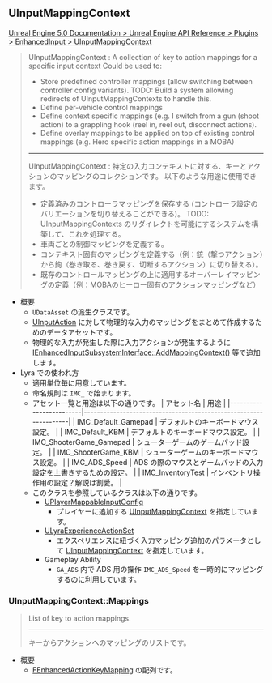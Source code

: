 ## UInputMappingContext

[Unreal Engine 5.0 Documentation > Unreal Engine API Reference > Plugins > EnhancedInput > UInputMappingContext](https://docs.unrealengine.com/5.0/en-US/API/Plugins/EnhancedInput/UInputMappingContext/)

> UInputMappingContext : A collection of key to action mappings for a specific input context
> Could be used to:
>	- Store predefined controller mappings (allow switching between controller config variants). TODO: Build a system allowing redirects of UInputMappingContexts to handle this.
>	- Define per-vehicle control mappings
>	- Define context specific mappings (e.g. I switch from a gun (shoot action) to a grappling hook (reel in, reel out, disconnect actions).
>	- Define overlay mappings to be applied on top of existing control mappings (e.g. Hero specific action mappings in a MOBA)
> 
> ----
> UInputMappingContext : 特定の入力コンテキストに対する、キーとアクションのマッピングのコレクションです。
> 以下のような用途に使用できます。
> 	- 定義済みのコントローラマッピングを保存する (コントローラ設定のバリエーションを切り替えることができる)。 TODO: UInputMappingContexts のリダイレクトを可能にするシステムを構築して、これを処理する。
> 	- 車両ごとの制御マッピングを定義する。
> 	- コンテキスト固有のマッピングを定義する（例：銃（撃つアクション）から鉤（巻き取る、巻き戻す、切断するアクション）に切り替える）。
> 	- 既存のコントロールマッピングの上に適用するオーバーレイマッピングの定義（例：MOBAのヒーロー固有のアクションマッピングなど）

* 概要
	* `UDataAsset` の派生クラスです。
	* [UInputAction] に対して物理的な入力のマッピングをまとめて作成するためのデータアセットです。
	* 物理的な入力が発生した際に入力アクションが発生するように [IEnhancedInputSubsystemInterface::AddMappingContext()] 等で追加します。
* Lyra での使われ方
	* 適用単位毎に用意しています。
	* 命名規則は `IMC_` で始まります。
	* アセット一覧と用途は以下の通りです。
		| アセット名              | 用途                                                             |
		|-------------------------|------------------------------------------------------------------|
		| IMC_Default_Gamepad     | デフォルトのキーボードマウス設定。                               |
		| IMC_Default_KBM         | デフォルトのキーボードマウス設定。                               |
		| IMC_ShooterGame_Gamepad | シューターゲームのゲームパッド設定。                             |
		| IMC_ShooterGame_KBM     | シューターゲームのキーボードマウス設定。                         |
		| IMC_ADS_Speed           | ADS の際のマウスとゲームパッドの入力設定を上書きするための設定。 |
		| IMC_InventoryTest       | インベントリ操作用の設定？解説は割愛。                           |
	* このクラスを参照しているクラスは以下の通りです。
		* [UPlayerMappableInputConfig]
			* プレイヤーに追加する [UInputMappingContext] を指定しています。
		* [ULyraExperienceActionSet]
			* エクスペリエンスに紐づく入力マッピング追加のパラメータとして [UInputMappingContext] を指定しています。
		* Gameplay Ability
			* `GA_ADS` 内で ADS 用の操作 `IMC_ADS_Speed` を一時的にマッピングするのに利用しています。

### UInputMappingContext::Mappings

> List of key to action mappings.
> 
> ----
> キーからアクションへのマッピングのリストです。

* 概要
	* [FEnhancedActionKeyMapping] の配列です。

<!--- ページ内のリンク --->

<!--- 自前の画像へのリンク --->

<!--- generated --->
[ULyraExperienceActionSet]: ../../Lyra/Experience/ULyraExperienceActionSet.md#ulyraexperienceactionset
[FEnhancedActionKeyMapping]: ../../UE/Input/FEnhancedActionKeyMapping.md#fenhancedactionkeymapping
[IEnhancedInputSubsystemInterface::AddMappingContext()]: ../../UE/Input/IEnhancedInputSubsystemInterface.md#ienhancedinputsubsysteminterfaceaddmappingcontext
[UInputAction]: ../../UE/Input/UInputAction.md#uinputaction
[UInputMappingContext]: ../../UE/Input/UInputMappingContext.md#uinputmappingcontext
[UPlayerMappableInputConfig]: ../../UE/Input/UPlayerMappableInputConfig.md#uplayermappableinputconfig
